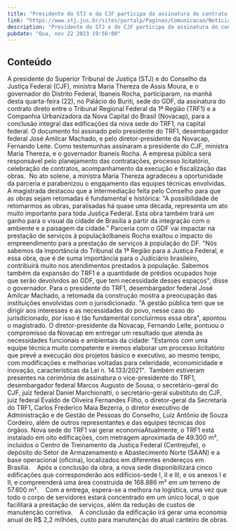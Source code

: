 ```yaml
---
title: "Presidente do STJ e do CJF participa da assinatura do contrato para conclusão do edifício-sede do TRF1"
link: "https://www.stj.jus.br/sites/portalp/Paginas/Comunicacao/Noticias/2023/22112023-Presidente-do-STJ-e-do-CJF-participa-da-assinatura-do-contrato-para-conclusao-do-edificio-sede-do-TRF1.aspx"
description: "Presidente do STJ e do CJF participa da assinatura do contrato para conclusão do edifício-sede do TRF1"
pubdate: "Qua, nov 22 2023 19:56:00"
---
```


## Conteúdo

​A presidente do Superior Tribunal de Justiça (STJ) e do Conselho da Justiça Federal (CJF), ministra Maria Thereza de Assis Moura, e o governador do Distrito Federal, Ibaneis Rocha, participaram, na manhã desta quarta-feira (22), no Palácio do Buriti, sede do GDF, da assinatura do contrato direto entre o Tribunal Regional Federal da 1ª Região (TRF1) e a Companhia Urbanizadora da Nova Capital do Brasil (Novacap), para a conclusão integral das edificações da nova sede do TRF1, na capital federal. O documento foi assinado pelo presidente do TRF1, desembargador federal José Amilcar Machado, e pelo diretor-presidente da Novacap, Fernando Leite. Como testemunhas assinaram a presidente do CJF, ministra Maria Thereza, e o governador Ibaneis Rocha. A empresa pública será responsável pelo planejamento das contratações, processo licitatório, celebração de contratos, acompanhamento da execução e fiscalização das obras.  No ato solene, a ministra Maria Thereza agradeceu a oportunidade da parceria e parabenizou o engajamento das equipes técnicas envolvidas. A magistrada destacou que a intermediação feita pelo Conselho para que as obras sejam retomadas é fundamental e histórica: "A possibilidade de retomarmos as obras, paralisadas há quase uma década, representa um ato muito importante para toda Justiça Federal. Esta obra também trará um ganho para o visual da cidade de Brasília a partir da integração com o ambiente e a paisagem da cidade." Parceria com o GDF vai impactar na prestação de serviços à populaçãoIbaneis Rocha exaltou o impacto do empreendimento para a prestação de serviços à população do DF. "Nós sabemos da importância do Tribunal da 1ª Região para a Justiça Federal, e essa obra, que é de suma importância para o Judiciário brasileiro, contribuirá muito nos atendimentos prestados à população. Sabemos também da expansão do TRF1 e a quantidade de prédios ocupados hoje que serão devolvidos ao GDF, que tem necessidade desses espaços", disse o governador. Para o presidente do TRF1, desembargador federal José Amilcar Machado, a retomada da construção mostra a preocupação das instituições envolvidas com o jurisdicionado. "A gestão pública tem que se dirigir aos interesses e as necessidades do povo, nesse caso do jurisdicionado, por isso é tão fundamental concluirmos essa obra", apontou o magistrado. O diretor-presidente da Novacap, Fernando Leite, pontuou o compromisso da Novacap em entregar um resultado que atenda às necessidades funcionais e ambientais da cidade: "Estamos com uma equipe técnica muito competente e iremos elaborar um processo licitatório que prevê a execução dos projetos básico e executivo, ao mesmo tempo, com modificações e melhorias voltadas para celeridade, economicidade e inovação, características da Lei n. 14.133/2021".  Também estiveram presentes na cerimônia de assinatura o vice-presidente do TRF1, desembargador federal Marcos Augusto de Sousa, o secretário-geral do CJF, juiz federal Daniel Marchionatti, o secretário-geral substituto do CJF, juiz federal Evaldo de Oliveira Fernandes Filho, o diretor-geral da Secretaria do TRF1, Carlos Frederico Maia Bezerra, o diretor executivo de Administração e de Gestão de Pessoas do Conselho, Luiz Antônio de Souza Cordeiro, além de outros representantes e das equipes técnicas dos órgãos. Nova sede do TRF1 vai gerar economiaAtualmente, o TRF1 está instalado em oito edificações, com metragem aproximada de 49.300 m², incluídos o Centro de Treinamento da Justiça Federal (Centrejufe), o depósito do Setor de Armazenamento e Abastecimento Norte (SAAN) e a base operacional (oficina), localizados em diferentes endereços em Brasília.    Após a conclusão da obra, a nova sede disponibilizará cinco edificações que corresponderão aos edifícios-sede I, II e III, e os anexos I e II, e compreenderá uma área construída de 168.886 m² em um terreno de 57.600 m².    Com a entrega, espera-se a melhora na logística, uma vez que todo o corpo de servidores estará concentrado em um único local, o que facilitará a prestação de serviços, além da redução de custos de manutenção corretiva.    A conclusão da edificação irá gerar uma economia anual de R$ 2,2 milhões, custo para manutenção do atual canteiro de obras.
